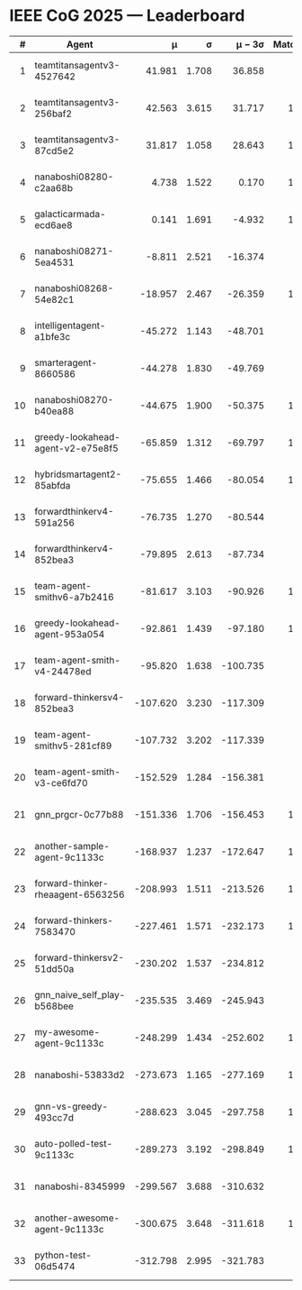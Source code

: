 # IEEE CoG 2025 — Leaderboard

| # | Agent | μ | σ | μ − 3σ | Matches | Updated |
|---:|---|---:|---:|---:|---:|---|
| 1 | teamtitansagentv3-4527642 | 41.981 | 1.708 | 36.858 | 960 | 2025-09-01 04:26 |
| 2 | teamtitansagentv3-256baf2 | 42.563 | 3.615 | 31.717 | 1180 | 2025-09-01 04:26 |
| 3 | teamtitansagentv3-87cd5e2 | 31.817 | 1.058 | 28.643 | 1060 | 2025-09-01 04:26 |
| 4 | nanaboshi08280-c2aa68b | 4.738 | 1.522 | 0.170 | 1040 | 2025-09-01 04:26 |
| 5 | galacticarmada-ecd6ae8 | 0.141 | 1.691 | -4.932 | 1100 | 2025-09-01 04:26 |
| 6 | nanaboshi08271-5ea4531 | -8.811 | 2.521 | -16.374 | 980 | 2025-09-01 04:26 |
| 7 | nanaboshi08268-54e82c1 | -18.957 | 2.467 | -26.359 | 1220 | 2025-09-01 04:26 |
| 8 | intelligentagent-a1bfe3c | -45.272 | 1.143 | -48.701 | 855 | 2025-09-01 04:26 |
| 9 | smarteragent-8660586 | -44.278 | 1.830 | -49.769 | 811 | 2025-09-01 04:26 |
| 10 | nanaboshi08270-b40ea88 | -44.675 | 1.900 | -50.375 | 1240 | 2025-09-01 04:26 |
| 11 | greedy-lookahead-agent-v2-e75e8f5 | -65.859 | 1.312 | -69.797 | 1422 | 2025-09-01 04:26 |
| 12 | hybridsmartagent2-85abfda | -75.655 | 1.466 | -80.054 | 1028 | 2025-09-01 04:26 |
| 13 | forwardthinkerv4-591a256 | -76.735 | 1.270 | -80.544 | 866 | 2025-09-01 04:26 |
| 14 | forwardthinkerv4-852bea3 | -79.895 | 2.613 | -87.734 | 971 | 2025-09-01 04:26 |
| 15 | team-agent-smithv6-a7b2416 | -81.617 | 3.103 | -90.926 | 1280 | 2025-09-01 04:26 |
| 16 | greedy-lookahead-agent-953a054 | -92.861 | 1.439 | -97.180 | 1102 | 2025-09-01 04:26 |
| 17 | team-agent-smith-v4-24478ed | -95.820 | 1.638 | -100.735 | 960 | 2025-09-01 04:26 |
| 18 | forward-thinkersv4-852bea3 | -107.620 | 3.230 | -117.309 | 697 | 2025-09-01 04:26 |
| 19 | team-agent-smithv5-281cf89 | -107.732 | 3.202 | -117.339 | 980 | 2025-09-01 04:26 |
| 20 | team-agent-smith-v3-ce6fd70 | -152.529 | 1.284 | -156.381 | 920 | 2025-09-01 04:26 |
| 21 | gnn_prgcr-0c77b88 | -151.336 | 1.706 | -156.453 | 1080 | 2025-09-01 04:26 |
| 22 | another-sample-agent-9c1133c | -168.937 | 1.237 | -172.647 | 1220 | 2025-09-01 04:26 |
| 23 | forward-thinker-rheaagent-6563256 | -208.993 | 1.511 | -213.526 | 1140 | 2025-09-01 04:26 |
| 24 | forward-thinkers-7583470 | -227.461 | 1.571 | -232.173 | 1120 | 2025-09-01 04:26 |
| 25 | forward-thinkersv2-51dd50a | -230.202 | 1.537 | -234.812 | 920 | 2025-09-01 04:26 |
| 26 | gnn_naive_self_play-b568bee | -235.535 | 3.469 | -245.943 | 480 | 2025-09-01 04:26 |
| 27 | my-awesome-agent-9c1133c | -248.299 | 1.434 | -252.602 | 1040 | 2025-09-01 04:26 |
| 28 | nanaboshi-53833d2 | -273.673 | 1.165 | -277.169 | 1020 | 2025-09-01 04:26 |
| 29 | gnn-vs-greedy-493cc7d | -288.623 | 3.045 | -297.758 | 1140 | 2025-09-01 04:26 |
| 30 | auto-polled-test-9c1133c | -289.273 | 3.192 | -298.849 | 1340 | 2025-09-01 04:26 |
| 31 | nanaboshi-8345999 | -299.567 | 3.688 | -310.632 | 960 | 2025-09-01 04:26 |
| 32 | another-awesome-agent-9c1133c | -300.675 | 3.648 | -311.618 | 1340 | 2025-09-01 04:26 |
| 33 | python-test-06d5474 | -312.798 | 2.995 | -321.783 | 980 | 2025-09-01 04:26 |

